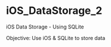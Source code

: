 iOS_DataStorage_2
=================

iOS Data Storage - Using SQLite

Objective: Use iOS & SQLite to store data
